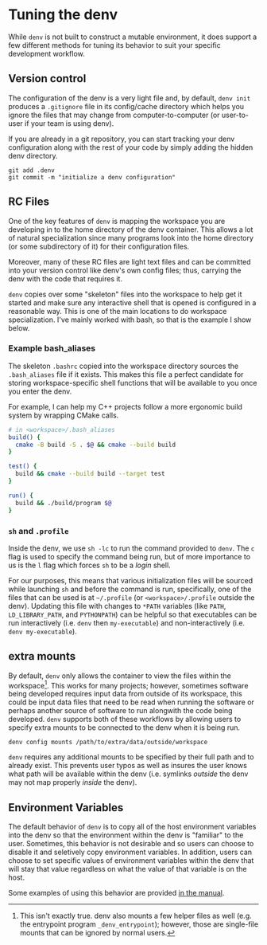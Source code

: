 # Tuning the denv
While `denv` is not built to construct a mutable environment,
it does support a few different methods for tuning its behavior
to suit your specific development workflow.

## Version control
The configuration of the denv is a very light file and, by default,
`denv init` produces a `.gitignore` file in its config/cache directory
which helps you ignore the files that may change from computer-to-computer
(or user-to-user if your team is using denv).

If you are already in a git repository, you can start tracking your denv
configuration along with the rest of your code by simply adding the hidden
denv directory.
```
git add .denv
git commit -m "initialize a denv configuration"
```

## RC Files
One of the key features of `denv` is mapping the workspace you
are developing in to the home directory of the denv container.
This allows a lot of natural specialization since many programs
look into the home directory (or some subdirectory of it) for 
their configuration files.

Moreover, many of these RC files are light text files and can
be committed into your version control like denv's own config
files; thus, carrying the denv with the code that requires it.

`denv` copies over some "skeleton" files into the workspace to
help get it started and make sure any interactive shell that is
opened is configured in a reasonable way. This is one of the main
locations to do workspace specialization. I've mainly worked with
bash, so that is the example I show below.

### Example bash\_aliases
The skeleton `.bashrc` copied into the workspace directory sources the
`.bash_aliases` file if it exists. This makes this file a perfect 
candidate for storing workspace-specific shell functions that will
be available to you once you enter the denv.

For example, I can help my C++ projects follow a more ergonomic
build system by wrapping CMake calls.
```bash
# in <workspace>/.bash_aliases
build() {
  cmake -B build -S . $@ && cmake --build build
}

test() {
  build && cmake --build build --target test
}

run() {
  build && ./build/program $@
}
```

### `sh` and `.profile`
Inside the denv, we use `sh -lc` to run the command provided to `denv`.
The `c` flag is used to specify the command being run, but of more importance
to us is the `l` flag which forces `sh` to be a _login_ shell.

For our purposes, this means that various initialization files will be sourced
while launching `sh` and before the command is run, specifically, one of the files
that can be used is at `~/.profile` (or `<workspace>/.profile` outside the denv).
Updating this file with changes to `*PATH` variables (like `PATH`, `LD_LIBRARY_PATH`,
and `PYTHONPATH`) can be helpful so that executables can be run interactively
(i.e. `denv` then `my-executable`) and non-interactively (i.e. `denv my-executable`).

## extra mounts
By default, `denv` only allows the container to view the files within
the workspace[^1]. This works for many projects; however,
sometimes software being developed requires input data from outside
of its workspace, this could be input data files that need to be read
when running the software or perhaps another source of software to run
alongwith the code being developed. `denv` supports both of these workflows
by allowing users to specify extra mounts to be connected to the denv
when it is being run.
```
denv config mounts /path/to/extra/data/outside/workspace
```
`denv` requires any additional mounts to be specified by their full path
and to already exist. This prevents user typos as well as insures the user
knows what path will be available within the denv (i.e. symlinks _outside_
the denv may not map properly _inside_ the denv).

## Environment Variables
The default behavior of `denv` is to copy all of the host environment
variables into the denv so that the environment within the denv is "familiar"
to the user. Sometimes, this behavior is not desirable and so users can choose
to disable it and seletively copy environment variables. In addition, users can
choose to set specific values of environment variables within the denv that will
stay that value regardless on what the value of that variable is on the host.

Some examples of using this behavior are provided [in the manual](manual.md#sharing-environment-variables).

[^1]: This isn't exactly true. denv also mounts a few helper files as well
(e.g. the entrypoint program `_denv_entrypoint`); however, those are single-file
mounts that can be ignored by normal users.

